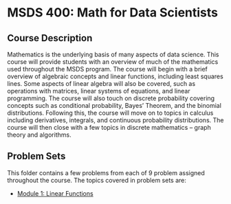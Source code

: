 # MSDS 400: Math for Data Scientists 

## Course Description
Mathematics is the underlying basis of many aspects of data science. This course will provide students with an overview of much of the mathematics used throughout the MSDS program. The course will begin with a brief overview of algebraic concepts and linear functions, including least squares lines. Some aspects of linear algebra will also be covered, such as operations with matrices, linear systems of equations, and linear programming. The course will also touch on discrete probability covering concepts such as conditional probability, Bayes’ Theorem, and the binomial distributions. Following this, the course will move on to topics in calculus including derivatives, integrals, and continuous probability distributions. The course will then close with a few topics in discrete mathematics – graph theory and algorithms.

## Problem Sets
This folder contains a few problems from each of 9 problem assigned throughout the course. The topics covered in problem sets are: 
- [Module 1: Linear Functions](https://github.com/skhan521/MSDS/blob/main/MSDS%20400/Problem%20Sets/M1%20Problem%20Set.ipynb)
